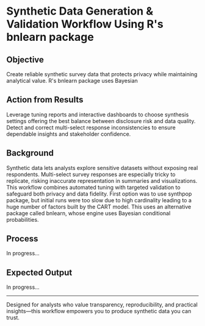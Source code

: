 # Synthetic Data Generation & Validation Workflow Using R's bnlearn package

## Objective
Create reliable synthetic survey data that protects privacy while maintaining analytical value. R's bnlearn package uses Bayesian

## Action from Results
Leverage tuning reports and interactive dashboards to choose synthesis settings offering the best balance between disclosure risk and data quality. Detect and correct multi-select response inconsistencies to ensure dependable insights and stakeholder confidence.

## Background
Synthetic data lets analysts explore sensitive datasets without exposing real respondents. Multi-select survey responses are especially tricky to replicate, risking inaccurate representation in summaries and visualizations. This workflow combines automated tuning with targeted validation to safeguard both privacy and data fidelity.
First option was to use synthpop package, but initial runs were too slow due to high cardinality leading to a huge number of factors built by the CART model.
This uses an alternative package called bnlearn, whose engine uses Bayesian conditional probabilities. 

## Process
In progress...


## Expected Output
In progress...

---

Designed for analysts who value transparency, reproducibility, and practical insights—this workflow empowers you to produce synthetic data you can trust.
